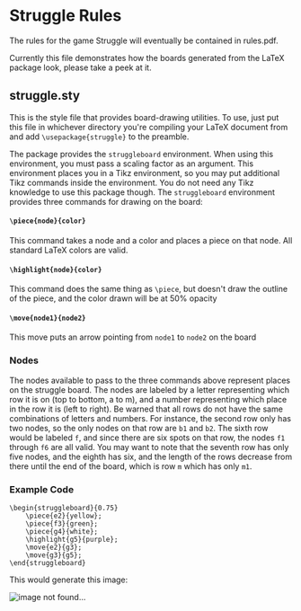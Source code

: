 

# Struggle Rules
The rules for the game Struggle will eventually be contained in rules.pdf.

Currently this file demonstrates how the boards generated from the LaTeX package look, please take a peek at it.


## struggle.sty
This is the style file that provides board-drawing utilities. To use, just put this file in whichever directory you're compiling your LaTeX document from and add `\usepackage{struggle}` to the preamble.

The package provides the `struggleboard` environment. When using this environment, you must pass a scaling factor as an argument. This environment places you in a Tikz environment, so you may put additional Tikz commands inside the environment. You do not need any Tikz knowledge to use this package though. The `struggleboard` environment provides three commands for drawing on the board:

#### `\piece{node}{color}`
This command takes a node and a color and places a piece on that node. All standard LaTeX colors are valid.

#### `\highlight{node}{color}`
This command does the same thing as `\piece`, but doesn't draw the outline of the piece, and the color drawn will be at 50% opacity

#### `\move{node1}{node2}`
This move puts an arrow pointing from `node1` to `node2` on the board

### Nodes
The nodes available to pass to the three commands above represent places on the struggle board. The nodes are labeled by a letter representing which row it is on (top to bottom, a to m), and a number representing which place in the row it is (left to right). Be warned that all rows do not have the same combinations of letters and numbers. For instance, the second row only has two nodes, so the only nodes on that row are `b1` and `b2`. The sixth row would be labeled `f`, and since there are six spots on that row, the nodes `f1` through `f6` are all valid. You may want to note that the seventh row has only five nodes, and the eighth has six, and the length of the rows decrease from there until the end of the board, which is row `m` which has only `m1`.


### Example Code

```TeX
\begin{struggleboard}{0.75}
    \piece{e2}{yellow};
    \piece{f3}{green};
    \piece{g4}{white};
    \highlight{g5}{purple};
    \move{e2}{g3};
    \move{g3}{g5};
\end{struggleboard}
```

This would generate this image:

![image not found...](https://url-added-later.com)